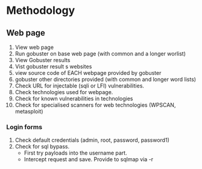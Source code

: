 # Methodology

## Web page

1) View web page
2) Run gobuster on base web page (with common and a longer worlist)
3) View Gobuster results
4) Vist gobuster result s websites 
5) view source code of EACH webpage provided by gobuster
6) gobuster other directories provided (with common and longer word lists)
7) Check URL for injectable (sqli or LFI) vulnerabilities.
9) Check technologies used for webpage.
10) Check for known vulnerabilities in technologies
11) Check for specialised scanners for web technologies (WPSCAN, metasploit)

### Login forms

1) Check default credentials (admin, root, password, password1)
2) Check for sql bypass. 
   - First try payloads into the username part.
   - Intercept request and save. Provide to sqlmap via -r

